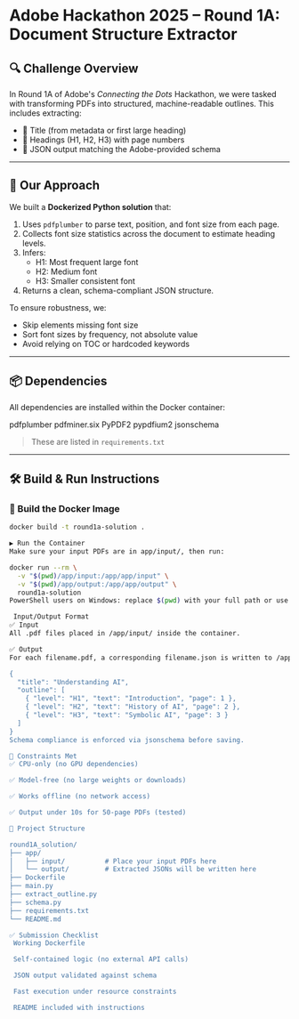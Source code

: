 # Adobe Hackathon 2025 – Round 1A: Document Structure Extractor

## 🔍 Challenge Overview

In Round 1A of Adobe's *Connecting the Dots* Hackathon, we were tasked with transforming PDFs into structured, machine-readable outlines. This includes extracting:

- 📘 Title (from metadata or first large heading)
- 🧩 Headings (H1, H2, H3) with page numbers
- 🧾 JSON output matching the Adobe-provided schema

-------------------------------------------------------------------------

## 🚀 Our Approach

We built a **Dockerized Python solution** that:

1. Uses `pdfplumber` to parse text, position, and font size from each page.
2. Collects font size statistics across the document to estimate heading levels.
3. Infers:
   - H1: Most frequent large font
   - H2: Medium font
   - H3: Smaller consistent font
4. Returns a clean, schema-compliant JSON structure.

To ensure robustness, we:
- Skip elements missing font size
- Sort font sizes by frequency, not absolute value
- Avoid relying on TOC or hardcoded keywords

---

## 📦 Dependencies

All dependencies are installed within the Docker container:

pdfplumber
pdfminer.six
PyPDF2
pypdfium2
jsonschema


> These are listed in `requirements.txt`

-------------------------------------------------------------------------

## 🛠️ Build & Run Instructions

### 🧱 Build the Docker Image

```bash
docker build -t round1a-solution .

▶ Run the Container
Make sure your input PDFs are in app/input/, then run:

docker run --rm \
  -v "$(pwd)/app/input:/app/app/input" \
  -v "$(pwd)/app/output:/app/app/output" \
  round1a-solution
PowerShell users on Windows: replace $(pwd) with your full path or use ${PWD}.

 Input/Output Format
✅ Input
All .pdf files placed in /app/input/ inside the container.

✅ Output
For each filename.pdf, a corresponding filename.json is written to /app/output/. The format matches Adobe's schema:

{
  "title": "Understanding AI",
  "outline": [
    { "level": "H1", "text": "Introduction", "page": 1 },
    { "level": "H2", "text": "History of AI", "page": 2 },
    { "level": "H3", "text": "Symbolic AI", "page": 3 }
  ]
}
Schema compliance is enforced via jsonschema before saving.

🔐 Constraints Met
✅ CPU-only (no GPU dependencies)

✅ Model-free (no large weights or downloads)

✅ Works offline (no network access)

✅ Output under 10s for 50-page PDFs (tested)

📁 Project Structure

round1A_solution/
├── app/
│   ├── input/          # Place your input PDFs here
│   └── output/         # Extracted JSONs will be written here
├── Dockerfile
├── main.py
├── extract_outline.py
├── schema.py
├── requirements.txt
└── README.md           

✅ Submission Checklist
 Working Dockerfile

 Self-contained logic (no external API calls)

 JSON output validated against schema

 Fast execution under resource constraints

 README included with instructions

